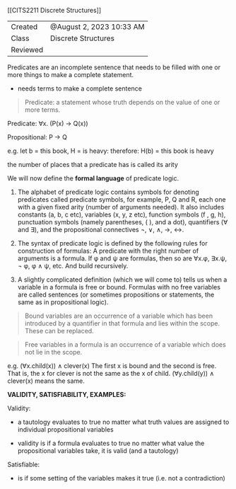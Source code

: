[[CITS2211 Discrete Structures]]

|   |   |
|---|---|
|Created|@August 2, 2023 10:33 AM|
|Class|Discrete Structures|
|Reviewed||

Predicates are an incomplete sentence that needs to be filled with one or more things to make a complete statement.

- needs terms to make a complete sentence

> Predicate: a statement whose truth depends on the value of one or more terms.

Predicate: ∀x. (P(x) → Q(x))

Propositional: P → Q

e.g. let b = this book, H = is heavy: therefore: H(b) = this book is heavy

the number of places that a predicate has is called its arity

We will now define the **formal language** of predicate logic.

1. The alphabet of predicate logic contains symbols for denoting predicates called predicate symbols, for example, P, Q and R, each one with a given fixed arity (number of arguments needed). It also includes constants (a, b, c etc), variables (x, y, z etc), function symbols (f , g, h), punctuation symbols (namely parentheses, ( ), and a dot), quantifiers (∀ and ∃), and the propositional connectives ¬, ∨, ∧, →, ↔.

2. The syntax of predicate logic is defined by the following rules for construction of formulas: A predicate with the right number of arguments is a formula. If φ and ψ are formulas, then so are ∀x.φ, ∃x.ψ, ¬ φ, φ ∧ ψ, etc. And build recursively.

3. A slightly complicated definition (which we will come to) tells us when a variable in a formula is free or bound. Formulas with no free variables are called sentences (or sometimes propositions or statements, the same as in propositional logic).

> Bound variables are an occurrence of a variable which has been introduced by a quantifier in that formula and lies within the scope. These can be replaced.

> Free variables in a formula is an occurrence of a variable which does not lie in the scope.

e.g. (∀x.child(x)) ∧ clever(x) The first x is bound and the second is free. That is, the x for clever is not the same as the x of child. (∀y.child(y)) ∧ clever(x) means the same.

**********************************************************************VALIDITY, SATISFIABILITY, EXAMPLES:**********************************************************************

Validity:

- a tautology evaluates to true no matter what truth values are assigned to individual propositional variables

- validity is if a formula evaluates to true no matter what value the propositional variables take, it is valid (and a tautology)

Satisfiable:

- is if some setting of the variables makes it true (i.e. not a contradiction)